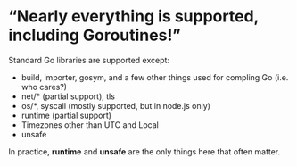 # “Nearly everything is supported, including Goroutines!”

Standard Go libraries are supported except:

 - build, importer, gosym, and a few other things used for compling Go (i.e. who cares?)
 - net/* (partial support), tls
 - os/*, syscall (mostly supported, but in node.js only)
 - runtime (partial support)
 - Timezones other than UTC and Local
 - unsafe
 
In practice, **runtime** and **unsafe** are the only things here that often matter.
